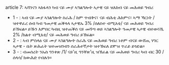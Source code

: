article 7: ኣሻንናን ኣከፋላን ካብ ናይ ሙያ ኣግልግሎት ኣታዊ ናይ ዝእከብ ናይ መሕወይ ግብሪ

<ul>
			<li>1 - : ኣብ ናይ ሙያ ኣገልግሎት ስራሕ &#x2F; ከም ጥብቅና፣ ናይ ብሕቲ ሕክምና፣ ኣማ ኻርነት &#x2F; ዝተዋፈረ ሰብ ካብ ዓመታዊ ጠቕላላ ኣታዊኡ 3% &#x2F;ሰለስተ ብሚእቲ&#x2F; ናይ መሕወይ ግብሪ ይኸፍል። ይኹን እምበር ካብዚ ዝተጠቕሰ ናይ መሻጣ ወይ ኣገልግሎት ዓመታዊ ኣታዊ ብተወሳኺ 2% &#x2F;ክልተ ብሚእቲ&#x2F; ናይ መሕወይ ግብሪ ይኽፍል።<ul>
			</ul></li>			<li>2 - : ኣብ ምስላዕ ናይ ሙያ ኣገልግሎት ስራሕ ናይ መሕወይ ግብሪ ነቶም ብናይ ውሸጢ ሃገር ኣታዊ - ቤት ጽሕፈት ዝተመዝገብን ሰራሕተኛታት ዝተኽፍለ ደሞዝ ጥራይ ይጎድል።<ul>
			</ul></li>			<li>3 - : ብመሰረት ንኡስ ዓንቀጽ &#x2F;1&#x2F; ናይ&#39;ዚ ዓንቐጽ&#39;ዚ ዝኽፈል ናይ መሕወይ ግብሪ ካብ ብር 30 &#x2F;ሰላሳ&#x2F; ክውሕድ የብሉን።<ul>
			</ul></li></ul>